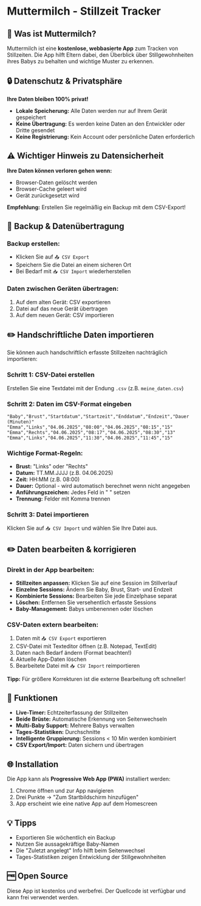 # Muttermilch - Stillzeit Tracker

## 📱 Was ist Muttermilch?

Muttermilch ist eine **kostenlose, webbasierte App** zum Tracken von Stillzeiten. Die App hilft Eltern dabei, den Überblick über Stillgewohnheiten ihres Babys zu behalten und wichtige Muster zu erkennen.

## 🔒 Datenschutz & Privatsphäre

**Ihre Daten bleiben 100% privat!**

- **Lokale Speicherung:** Alle Daten werden nur auf Ihrem Gerät gespeichert
- **Keine Übertragung:** Es werden keine Daten an den Entwickler oder Dritte gesendet
- **Keine Registrierung:** Kein Account oder persönliche Daten erforderlich

## ⚠️ Wichtiger Hinweis zu Datensicherheit

**Ihre Daten können verloren gehen wenn:**

- Browser-Daten gelöscht werden
- Browser-Cache geleert wird
- Gerät zurückgesetzt wird

**Empfehlung:** Erstellen Sie regelmäßig ein Backup mit dem CSV-Export!

## 💾 Backup & Datenübertragung

### Backup erstellen:

- Klicken Sie auf `📤 CSV Export`
- Speichern Sie die Datei an einem sicheren Ort
- Bei Bedarf mit `📥 CSV Import` wiederherstellen

### Daten zwischen Geräten übertragen:

1. Auf dem alten Gerät: CSV exportieren
2. Datei auf das neue Gerät übertragen
3. Auf dem neuen Gerät: CSV importieren

## ✏️ Handschriftliche Daten importieren

Sie können auch handschriftlich erfasste Stillzeiten nachträglich importieren:

### Schritt 1: CSV-Datei erstellen

Erstellen Sie eine Textdatei mit der Endung `.csv` (z.B. `meine_daten.csv`)

### Schritt 2: Daten im CSV-Format eingeben

```csv
"Baby","Brust","Startdatum","Startzeit","Enddatum","Endzeit","Dauer (Minuten)"
"Emma","Links","04.06.2025","08:00","04.06.2025","08:15","15"
"Emma","Rechts","04.06.2025","08:17","04.06.2025","08:30","13"
"Emma","Links","04.06.2025","11:30","04.06.2025","11:45","15"
```

### Wichtige Format-Regeln:

- **Brust:** "Links" oder "Rechts"
- **Datum:** TT.MM.JJJJ (z.B. 04.06.2025)
- **Zeit:** HH:MM (z.B. 08:00)
- **Dauer:** Optional - wird automatisch berechnet wenn nicht angegeben
- **Anführungszeichen:** Jedes Feld in " " setzen
- **Trennung:** Felder mit Komma trennen

### Schritt 3: Datei importieren

Klicken Sie auf `📥 CSV Import` und wählen Sie Ihre Datei aus.

## ✏️ Daten bearbeiten & korrigieren

### Direkt in der App bearbeiten:
- **Stillzeiten anpassen:** Klicken Sie auf eine Session im Stillverlauf
- **Einzelne Sessions:** Ändern Sie Baby, Brust, Start- und Endzeit
- **Kombinierte Sessions:** Bearbeiten Sie jede Einzelphase separat
- **Löschen:** Entfernen Sie versehentlich erfasste Sessions
- **Baby-Management:** Babys umbenennen oder löschen

### CSV-Daten extern bearbeiten:
1. Daten mit `📤 CSV Export` exportieren
2. CSV-Datei mit Texteditor öffnen (z.B. Notepad, TextEdit)
3. Daten nach Bedarf ändern (Format beachten!)
4. Aktuelle App-Daten löschen
5. Bearbeitete Datei mit `📥 CSV Import` reimportieren

**Tipp:** Für größere Korrekturen ist die externe Bearbeitung oft schneller!

## 🎯 Funktionen

- **Live-Timer:** Echtzeiterfassung der Stillzeiten
- **Beide Brüste:** Automatische Erkennung von Seitenwechseln
- **Multi-Baby Support:** Mehrere Babys verwalten
- **Tages-Statistiken:** Durchschnitte
- **Intelligente Gruppierung:** Sessions < 10 Min werden kombiniert
- **CSV Export/Import:** Daten sichern und übertragen

## 🌐 Installation

Die App kann als **Progressive Web App (PWA)** installiert werden:

1. Chrome öffnen und zur App navigieren
2. Drei Punkte → "Zum Startbildschirm hinzufügen"
3. App erscheint wie eine native App auf dem Homescreen

## 💡 Tipps

- Exportieren Sie wöchentlich ein Backup
- Nutzen Sie aussagekräftige Baby-Namen
- Die "Zuletzt angelegt" Info hilft beim Seitenwechsel
- Tages-Statistiken zeigen Entwicklung der Stillgewohnheiten

## 🆓 Open Source

Diese App ist kostenlos und werbefrei. Der Quellcode ist verfügbar und kann frei verwendet werden.
